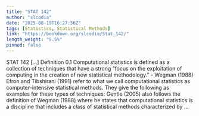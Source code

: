 ```yaml
---
title: "STAT 142"
author: "slcodia"
date: "2025-08-19T16:27:56Z"
tags: [Statistics, Statistical Methods]
link: "https://bookdown.org/slcodia/Stat_142/"
length_weight: "9.5%"
pinned: false
---
```


STAT 142 [...] Definition 0.1 Computational statistics is defined as a collection of techniques that have a strong “focus on the exploitation of computing in the creation of new statistical methodology.” - Wegman (1988) Efron and Tibshirani (1991) refer to what we call computational statistics as computer-intensive statistical methods. They give the following as examples for these types of techniques: Gentle (2005) also follows the definition of Wegman (1988) where he states that computational statistics is a discipline that includes a class of statistical methods characterized by ...
